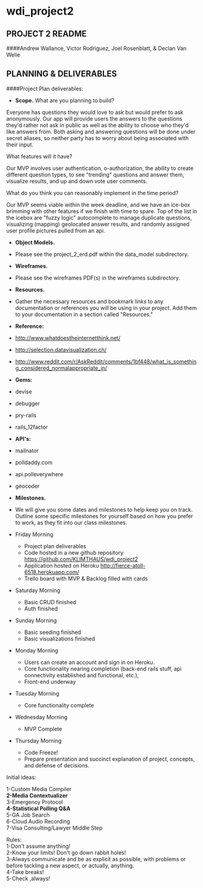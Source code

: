 wdi_project2
============

## PROJECT 2 README
####Andrew Wallance, Victor Rodriguez, Joel Rosenblatt, & Declan Van Welie

## PLANNING & DELIVERABLES

####Project Plan deliverables:

* **Scope.** 
What are you planning to build? 

Everyone has questions they would love to ask but would prefer to ask anonymously. Our app will provide users the answers to the questions they'd rather not ask in public as well as the ability to choose who they'd like answers from. Both asking and answering questions will be done under secret aliases, so neither party has to worry about being associated with their input. 

What features will it have? 

Our MVP involves user authentication, o-authorization, the ability to create different question types, to see "trending" questions and answer them, visualize results, and up and down vote user comments.

What do you think you can reasonably implement in the time period?

Our MVP seems viable within the week deadline, and we have an ice-box brimming with other features if we finish with time to spare. Top of the list in the icebox are "fuzzy logic" autocomplete to manage duplicate questions, visualizing (mapping) geolocated answer results, and randomly assigned user profile pictures pulled from an api.


* **Object Models.** 
* Please see the project_2_erd.pdf within the data_model subdirectory.

* **Wireframes.** 
* Please see the wireframes PDF(s) in the wireframes subdirectory.

* **Resources.** 
* Gather the necessary resources and bookmark links to any documentation or references you will be using in your project.  Add them to your documentation in a section called "Resources."

* **Reference:**

* http://www.whatdoestheinternetthink.net/
* http://selection.datavisualization.ch/
* http://www.reddit.com/r/AskReddit/comments/1bf448/what_is_something_considered_normalappropriate_in/

* **Gems:**

* devise
* debugger
* pry-rails
* rails_12factor


* **API's:**

* mailnator
* polldaddy.com
* api.polleverywhere
* geocoder

* **Milestones.** 
* We will give you some dates and milestones to help keep you on track. Outline some specific milestones for yourself based on how you prefer to work, as they fit into our class milestones.

* Friday Morning 
	- Project plan deliverables 
	- Code hosted in a new github repository
	<a href="https://github.com/KLIMTHAUS/wdi_project2">https://github.com/KLIMTHAUS/wdi_project2</a>
	- Application hosted on Heroku
	<a href="http://fierce-atoll-6518.herokuapp.com/">http://fierce-atoll-6518.herokuapp.com/</a>
	- Trello board with MVP & Backlog filled with cards 
* Saturday Morning 
	- Basic CRUD finished
	- Auth finished
* Sunday Morning 
	- Basic seeding finished
	- Basic visualizations finished
* Monday Morning
	- Users can create an account and sign in on Heroku. 
	- Core functionality nearing completion (back-end rails stuff, api connectivity established and functional, etc.), 
	- Front-end underway
* Tuesday Morning
	- Core functionality complete
* Wednesday Morning 
	- MVP Complete
* Thursday Morning
	- Code Freeze!
	- Prepare presentation and succinct explanation of project, concepts, and defense of decisions.

Initial ideas:

1-Custom Media Compiler</br>
<b>2-Media Contextualizer</b></br>
3-Emergency Protocol</br>
<b>4-Statistical Polling Q&A</b></br>
5-GA Job Search</br>
6-Cloud Audio Recording</br>
7-Visa Consulting/Lawyer Middle Step</br>

Rules:</br>
1-Don't assume anything!</br>
2-Know your limits! Don't go down rabbit holes! </br>
3-Always communicate and be as explicit as possible, with problems or before tackling a new aspect, or actually, anything.</br>
4-Take breaks!</br>
5-Check ,always!
